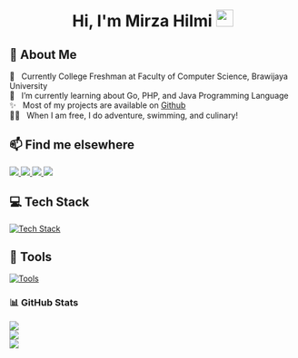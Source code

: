 <h1 align="center">Hi, I'm Mirza Hilmi <img src="https://em-content.zobj.net/source/noto-emoji-animations/344/waving-hand_1f44b.gif" width="30px"></img></h1>

## 🧐 About Me

🏫 &nbsp; Currently College Freshman at Faculty of Computer Science, Brawijaya University<br>
🔭 &nbsp; I’m currently learning about Go, PHP, and Java Programming Language<br>
✨ &nbsp; Most of my projects are available on [Github](https://github.com/MirzaHilmi?tab=repositories)<br>
🏄‍♂️ &nbsp; When I am free, I do adventure, swimming, and culinary!<br>

## 📫 Find me elsewhere
<p>
<a href="https://www.instagram.com/mirzaahilmi">
    <img src="https://img.shields.io/badge/Instagram-%23E4405F.svg?style=for-the-badge&logo=Instagram&logoColor=white"/>
</a>
<a href="https://www.linkedin.com/in/mirzahilmi/">
    <img src="https://img.shields.io/badge/linkedin-%230077B5.svg?style=for-the-badge&logo=linkedin&logoColor=white"/>
</a>
<a href="mailto:exquisitemirza@gmail.com">
    <img src="https://img.shields.io/badge/Gmail-D14836?style=for-the-badge&logo=gmail&logoColor=white"/>
</a>
<a href="https://discordapp.com/users/456276488963096596">
    <img src="https://img.shields.io/badge/Discord-%235865F2.svg?style=for-the-badge&logo=discord&logoColor=white"/>
</a>
</p>

## 💻 Tech Stack
[![Tech Stack](https://skillicons.dev/icons?i=java,go,js,php,laravel,supabase,redis,mysql,postgres,git,docker)](https://skillicons.dev)

## 🧰 Tools
[![Tools](https://skillicons.dev/icons?i=idea,neovim,vscode,postman,bash,powershell)](https://skillicons.dev)
### 📊 GitHub Stats

![](https://github-readme-stats-git-masterrstaa-rickstaa.vercel.app/api?username=MirzaHilmi&theme=discord_old_blurple&hide_border=false&include_all_commits=true&count_private=true)<br/>
![](https://github-readme-stats-git-masterrstaa-rickstaa.vercel.app/api?username=MirzaHilmi&theme=discord_old_blurple&hide_border=false)<br/>
![](https://github-readme-stats-git-masterrstaa-rickstaa.vercel.app/api/top-langs/?username=MirzaHilmi&langs_count=15&layout=compact)

